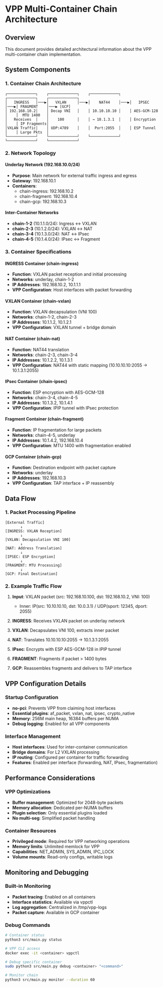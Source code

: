 # VPP Multi-Container Chain Architecture

## Overview

This document provides detailed architectural information about the VPP multi-container chain implementation.

## System Components

### 1. Container Chain Architecture

```
┌─────────────┐    ┌─────────────┐    ┌─────────────┐    ┌─────────────┐    ┌─────────────┐
│   INGRESS   │───▶│   VXLAN     │───▶│    NAT44    │───▶│   IPSEC     │───▶│ FRAGMENT    │───▶ [GCP]
│ 192.168.10.2│    │ Decap VNI   │    │ 10.10.10.10 │    │ AES-GCM-128 │    │  MTU 1400   │
│   Receives  │    │    100      │    │ → 10.1.3.1  │    │ Encryption  │    │ IP Fragments│
│VXLAN Traffic│    │ UDP:4789    │    │  Port:2055  │    │ ESP Tunnel  │    │ Large Pkts  │
└─────────────┘    └─────────────┘    └─────────────┘    └─────────────┘    └─────────────┘
```

### 2. Network Topology

#### Underlay Network (192.168.10.0/24)
- **Purpose**: Main network for external traffic ingress and egress
- **Gateway**: 192.168.10.1
- **Containers**: 
  - chain-ingress: 192.168.10.2
  - chain-fragment: 192.168.10.4
  - chain-gcp: 192.168.10.3

#### Inter-Container Networks
- **chain-1-2** (10.1.1.0/24): Ingress ↔ VXLAN
- **chain-2-3** (10.1.2.0/24): VXLAN ↔ NAT
- **chain-3-4** (10.1.3.0/24): NAT ↔ IPsec
- **chain-4-5** (10.1.4.0/24): IPsec ↔ Fragment

### 3. Container Specifications

#### INGRESS Container (chain-ingress)
- **Function**: VXLAN packet reception and initial processing
- **Networks**: underlay, chain-1-2
- **IP Addresses**: 192.168.10.2, 10.1.1.1
- **VPP Configuration**: Host interfaces with packet forwarding

#### VXLAN Container (chain-vxlan) 
- **Function**: VXLAN decapsulation (VNI 100)
- **Networks**: chain-1-2, chain-2-3
- **IP Addresses**: 10.1.1.2, 10.1.2.1
- **VPP Configuration**: VXLAN tunnel + bridge domain

#### NAT Container (chain-nat)
- **Function**: NAT44 translation
- **Networks**: chain-2-3, chain-3-4
- **IP Addresses**: 10.1.2.2, 10.1.3.1
- **VPP Configuration**: NAT44 with static mapping (10.10.10.10:2055 → 10.1.3.1:2055)

#### IPsec Container (chain-ipsec)
- **Function**: ESP encryption with AES-GCM-128
- **Networks**: chain-3-4, chain-4-5  
- **IP Addresses**: 10.1.3.2, 10.1.4.1
- **VPP Configuration**: IPIP tunnel with IPsec protection

#### Fragment Container (chain-fragment)
- **Function**: IP fragmentation for large packets
- **Networks**: chain-4-5, underlay
- **IP Addresses**: 10.1.4.2, 192.168.10.4
- **VPP Configuration**: MTU 1400 with fragmentation enabled

#### GCP Container (chain-gcp)
- **Function**: Destination endpoint with packet capture
- **Networks**: underlay
- **IP Addresses**: 192.168.10.3
- **VPP Configuration**: TAP interface + IP reassembly

## Data Flow

### 1. Packet Processing Pipeline

```
[External Traffic] 
       ↓
[INGRESS: VXLAN Reception]
       ↓ 
[VXLAN: Decapsulation VNI 100]
       ↓
[NAT: Address Translation] 
       ↓
[IPSEC: ESP Encryption]
       ↓
[FRAGMENT: MTU Processing]
       ↓
[GCP: Final Destination]
```

### 2. Example Traffic Flow

1. **Input**: VXLAN packet (src: 192.168.10.100, dst: 192.168.10.2, VNI: 100)
   - Inner: IP(src: 10.10.10.10, dst: 10.0.3.1) / UDP(sport: 12345, dport: 2055)

2. **INGRESS**: Receives VXLAN packet on underlay network

3. **VXLAN**: Decapsulates VNI 100, extracts inner packet

4. **NAT**: Translates 10.10.10.10:2055 → 10.1.3.1:2055

5. **IPsec**: Encrypts with ESP AES-GCM-128 in IPIP tunnel

6. **FRAGMENT**: Fragments if packet > 1400 bytes

7. **GCP**: Reassembles fragments and delivers to TAP interface

## VPP Configuration Details

### Startup Configuration
- **no-pci**: Prevents VPP from claiming host interfaces
- **Essential plugins**: af_packet, vxlan, nat, ipsec, crypto_native
- **Memory**: 256M main heap, 16384 buffers per NUMA
- **Debug logging**: Enabled for all VPP components

### Interface Management
- **Host interfaces**: Used for inter-container communication
- **Bridge domains**: For L2 VXLAN processing
- **IP routing**: Configured per container for traffic forwarding
- **Features**: Enabled per interface (forwarding, NAT, IPsec, fragmentation)

## Performance Considerations

### VPP Optimizations
- **Buffer management**: Optimized for 2048-byte packets
- **Memory allocation**: Dedicated per-NUMA buffers
- **Plugin selection**: Only essential plugins loaded
- **No multi-seg**: Simplified packet handling

### Container Resources
- **Privileged mode**: Required for VPP networking operations
- **Memory limits**: Unlimited memlock for VPP
- **Capabilities**: NET_ADMIN, SYS_ADMIN, IPC_LOCK
- **Volume mounts**: Read-only configs, writable logs

## Monitoring and Debugging

### Built-in Monitoring
- **Packet tracing**: Enabled on all containers
- **Interface statistics**: Available via vppctl
- **Log aggregation**: Centralized in /tmp/vpp-logs
- **Packet capture**: Available in GCP container

### Debug Commands
```bash
# Container status
python3 src/main.py status

# VPP CLI access
docker exec -it <container> vppctl

# Debug specific container
sudo python3 src/main.py debug <container> "<command>"

# Monitor chain
python3 src/main.py monitor --duration 60
```
